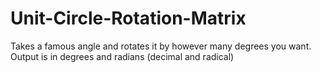 # Unit-Circle-Rotation-Matrix
Takes a famous angle and rotates it by however many degrees you want. Output is in degrees and radians (decimal and radical)
